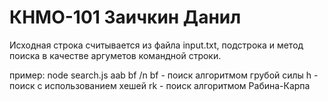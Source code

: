 # КНМО-101 Заичкин Данил

Исходная строка считывается из файла input.txt, подстрока и метод поиска в качестве аргуметов командной строки.

пример: node search.js aab bf /n
bf - поиск алгоритмом грубой силы
h - поиск с использованием хешей
rk - поиск алгоритмом Рабина-Карпа

